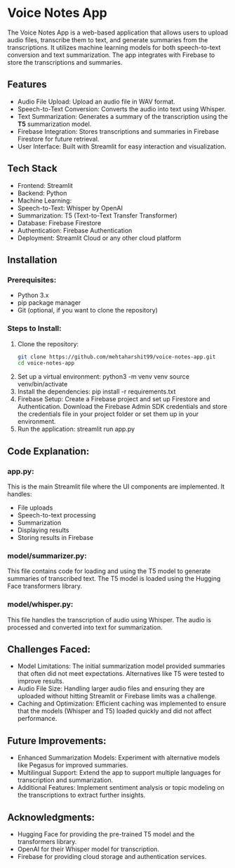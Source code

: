 # Voice Notes App

The Voice Notes App is a web-based application that allows users to upload audio files, transcribe them to text, and generate summaries from the transcriptions. It utilizes machine learning models for both speech-to-text conversion and text summarization. The app integrates with Firebase to store the transcriptions and summaries.

## Features

- Audio File Upload: Upload an audio file in WAV format.
- Speech-to-Text Conversion: Converts the audio into text using Whisper.
- Text Summarization: Generates a summary of the transcription using the **T5** summarization model.
- Firebase Integration: Stores transcriptions and summaries in Firebase Firestore for future retrieval.
- User Interface: Built with Streamlit for easy interaction and visualization.

## Tech Stack

- Frontend: Streamlit
- Backend: Python
- Machine Learning:
 - Speech-to-Text: Whisper by OpenAI
 - Summarization: T5 (Text-to-Text Transfer Transformer)
- Database: Firebase Firestore
- Authentication: Firebase Authentication
- Deployment: Streamlit Cloud or any other cloud platform

## Installation

### Prerequisites:

- Python 3.x
- pip package manager
- Git (optional, if you want to clone the repository)

### Steps to Install:

1. Clone the repository:
    ```bash
    git clone https://github.com/mehtaharshit99/voice-notes-app.git
    cd voice-notes-app
2. Set up a virtual environment:
    python3 -m venv venv
    source venv/bin/activate
3. Install the dependencies:
    pip install -r requirements.txt
4. Firebase Setup:
    Create a Firebase project and set up Firestore and Authentication.
    Download the Firebase Admin SDK credentials and store the credentials file in your project folder or set them up in your environment.
5. Run the application:
    streamlit run app.py


## Code Explanation:
### app.py:
This is the main Streamlit file where the UI components are implemented. It handles:
- File uploads
- Speech-to-text processing
- Summarization
- Displaying results
- Storing results in Firebase

### model/summarizer.py:
This file contains code for loading and using the T5 model to generate summaries of transcribed text. The T5 model is loaded using the Hugging Face transformers library.

### model/whisper.py:
This file handles the transcription of audio using Whisper. The audio is processed and converted into text for summarization.

## Challenges Faced:
- Model Limitations: The initial summarization model provided summaries that often did not meet expectations. Alternatives like T5 were tested to improve results.
- Audio File Size: Handling larger audio files and ensuring they are uploaded without hitting Streamlit or Firebase limits was a challenge.
- Caching and Optimization: Efficient caching was implemented to ensure that the models (Whisper and T5) loaded quickly and did not affect performance.

## Future Improvements:
- Enhanced Summarization Models: Experiment with alternative models like Pegasus for improved summaries.
- Multilingual Support: Extend the app to support multiple languages for transcription and summarization.
- Additional Features: Implement sentiment analysis or topic modeling on the transcriptions to extract further insights.

## Acknowledgments:
- Hugging Face for providing the pre-trained T5 model and the transformers library.
- OpenAI for their Whisper model for transcription.
- Firebase for providing cloud storage and authentication services.
    

